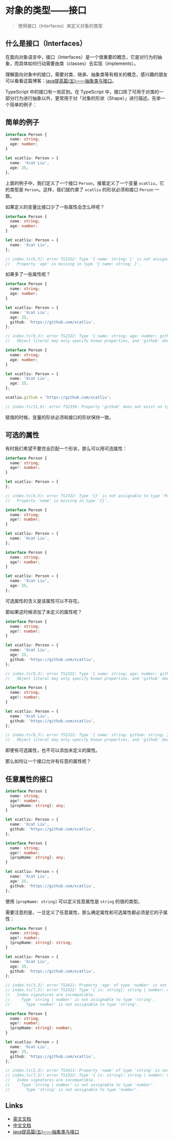 # 对象的类型——接口

> 使用接口（Interfaces）来定义对象的类型

## 什么是接口（Interfaces）

在面向对象语言中，接口（Interfaces）是一个很重要的概念，它是对行为的抽象，而具体如何行动需要由类（classes）去实现（implements）。

理解面向对象中的接口，需要对类、继承、抽象类等有相关的概念，感兴趣的朋友可以看看这篇博客：[java提高篇(五)——抽象类与接口]。

TypeScript 中的接口有一些区别。在 TypeScript 中，接口除了可用于对类的一部分行为进行抽象以外，更常用于对「对象的形状（Shape）」进行描述。先举一个简单的例子：

## 简单的例子

```ts
interface Person {
  name: string;
  age: number;
}

let xcatliu: Person = {
  name: 'Xcat Liu',
  age: 25,
};
```

上面的例子中，我们定义了一个接口 `Person`，接着定义了一个变量 `xcatliu`，它的类型是 `Person`。这样，我们就约束了 `xcatliu` 的形状必须和接口 `Person` 一致。

如果定义的变量比接口少了一些属性会怎么样呢？

```ts
interface Person {
  name: string;
  age: number;
}

let xcatliu: Person = {
  name: 'Xcat Liu',
};

// index.ts(6,5): error TS2322: Type '{ name: string; }' is not assignable to type 'Person'.
//   Property 'age' is missing in type '{ name: string; }'.
```

如果多了一些属性呢？

```ts
interface Person {
  name: string;
  age: number;
}

let xcatliu: Person = {
  name: 'Xcat Liu',
  age: 25,
  github: 'https://github.com/xcatliu',
};

// index.ts(9,3): error TS2322: Type '{ name: string; age: number; github: string; }' is not assignable to type 'Person'.
//   Object literal may only specify known properties, and 'github' does not exist in type 'Person'.
```

```ts
interface Person {
  name: string;
  age: number;
}

let xcatliu: Person = {
  name: 'Xcat Liu',
  age: 25,
};

xcatliu.github = 'https://github.com/xcatliu';

// index.ts(11,9): error TS2339: Property 'github' does not exist on type 'Person'.
```

赋值的时候，变量的形状必须和接口的形状保持一致。

## 可选的属性

有时我们希望不要完全匹配一个形状，那么可以用可选属性：

```ts
interface Person {
  name: string;
  age?: number;
}

let xcatliu: Person = {
};

// index.ts(6,5): error TS2322: Type '{}' is not assignable to type 'Person'.
//   Property 'name' is missing in type '{}'.
```

```ts
interface Person {
  name: string;
  age?: number;
}

let xcatliu: Person = {
  name: 'Xcat Liu',
};
```

```ts
interface Person {
  name: string;
  age?: number;
}

let xcatliu: Person = {
  name: 'Xcat Liu',
  age: 25,
};
```

可选属性的含义是该属性可以不存在。

那如果这时候添加了未定义的属性呢？

```ts
interface Person {
  name: string;
  age?: number;
}

let xcatliu: Person = {
  name: 'Xcat Liu',
  age: 25,
  github: 'https://github.com/xcatliu',
};

// index.ts(9,3): error TS2322: Type '{ name: string; age: number; github: string; }' is not assignable to type 'Person'.
//   Object literal may only specify known properties, and 'github' does not exist in type 'Person'
```

```ts
interface Person {
  name: string;
  age?: number;
}

let xcatliu: Person = {
  name: 'Xcat Liu',
  github: 'https://github.com/xcatliu',
};

// index.ts(8,3): error TS2322: Type '{ name: string; github: string; }' is not assignable to type 'Person'.
//   Object literal may only specify known properties, and 'github' does not exist in type 'Person'.
```

即使有可选属性，也不可以添加未定义的属性。

那么如何让一个接口允许有任意的属性呢？

## 任意属性的接口

```ts
interface Person {
  name: string;
  age?: number;
  [propName: string]: any;
}

let xcatliu: Person = {
  name: 'Xcat Liu',
  github: 'https://github.com/xcatliu',
};
```

```ts
interface Person {
  name: string;
  age?: number;
  [propName: string]: any;
}

let xcatliu: Person = {
  name: 'Xcat Liu',
  age: 25,
  github: 'https://github.com/xcatliu',
};
```

使用 `[propName: string]` 可以定义任意属性是 `string` 的值的类型。

需要注意的是，一旦定义了任意属性，那么确定属性和可选属性都必须是它的子属性：

```ts
interface Person {
  name: string;
  age?: number;
  [propName: string]: string;
}

let xcatliu: Person = {
  name: 'Xcat Liu',
  age: 25,
  github: 'https://github.com/xcatliu',
};

// index.ts(3,3): error TS2411: Property 'age' of type 'number' is not assignable to string index type 'string'.
// index.ts(7,5): error TS2322: Type '{ [x: string]: string | number; name: string; age: number; github: string; }' is not assignable to type 'Person'.
//   Index signatures are incompatible.
//     Type 'string | number' is not assignable to type 'string'.
//       Type 'number' is not assignable to type 'string'.
```

```ts
interface Person {
  name: string;
  age?: number;
  [propName: string]: number;
}

let xcatliu: Person = {
  name: 'Xcat Liu',
  age: 25,
  github: 'https://github.com/xcatliu',
};

// index.ts(2,3): error TS2411: Property 'name' of type 'string' is not assignable to string index type 'number'.
// index.ts(7,5): error TS2322: Type '{ [x: string]: string | number; name: string; age: number; github: string; }' is not assignable to type 'Person'.
//   Index signatures are incompatible.
//     Type 'string | number' is not assignable to type 'number'.
//       Type 'string' is not assignable to type 'number'.
```

## Links

- [英文文档](http://www.typescriptlang.org/docs/handbook/interfaces.html)
- [中文文档](https://zhongsp.gitbooks.io/typescript-handbook/content/doc/handbook/Interfaces.html)
- [java提高篇(五)——抽象类与接口]

[java提高篇(五)——抽象类与接口]: http://www.cnblogs.com/chenssy/p/3376708.html
